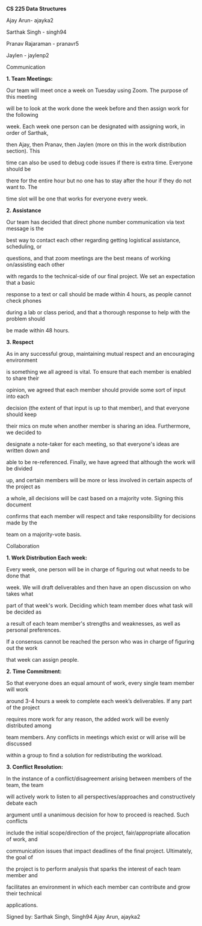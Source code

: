 ﻿

**CS 225 Data Structures**

Ajay Arun- ajayka2

Sarthak Singh - singh94

Pranav Rajaraman - pranavr5

Jaylen - jaylenp2

Communication

**1. Team Meetings:**

Our team will meet once a week on Tuesday using Zoom. The purpose of this meeting

will be to look at the work done the week before and then assign work for the following

week. Each week one person can be designated with assigning work, in order of Sarthak,

then Ajay, then Pranav, then Jaylen (more on this in the work distribution section). This

time can also be used to debug code issues if there is extra time. Everyone should be

there for the entire hour but no one has to stay after the hour if they do not want to. The

time slot will be one that works for everyone every week.

**2. Assistance**

Our team has decided that direct phone number communication via text message is the

best way to contact each other regarding getting logistical assistance, scheduling, or

questions, and that zoom meetings are the best means of working on/assisting each other

with regards to the technical-side of our final project. We set an expectation that a basic

response to a text or call should be made within 4 hours, as people cannot check phones

during a lab or class period, and that a thorough response to help with the problem should

be made within 48 hours.

**3. Respect**

As in any successful group, maintaining mutual respect and an encouraging environment

is something we all agreed is vital. To ensure that each member is enabled to share their

opinion, we agreed that each member should provide some sort of input into each

decision (the extent of that input is up to that member), and that everyone should keep

their mics on mute when another member is sharing an idea. Furthermore, we decided to

designate a note-taker for each meeting, so that everyone's ideas are written down and

able to be re-referenced. Finally, we have agreed that although the work will be divided

up, and certain members will be more or less involved in certain aspects of the project as





a whole, all decisions will be cast based on a majority vote. Signing this document

confirms that each member will respect and take responsibility for decisions made by the

team on a majority-vote basis.

Collaboration

**1. Work Distribution Each week:**

Every week, one person will be in charge of figuring out what needs to be done that

week. We will draft deliverables and then have an open discussion on who takes what

part of that week's work. Deciding which team member does what task will be decided as

a result of each team member's strengths and weaknesses, as well as personal preferences.

If a consensus cannot be reached the person who was in charge of figuring out the work

that week can assign people.

**2. Time Commitment:**

So that everyone does an equal amount of work, every single team member will work

around 3-4 hours a week to complete each week’s deliverables. If any part of the project

requires more work for any reason, the added work will be evenly distributed among

team members. Any conflicts in meetings which exist or will arise will be discussed

within a group to find a solution for redistributing the workload.

**3. Conflict Resolution:**

In the instance of a conflict/disagreement arising between members of the team, the team

will actively work to listen to all perspectives/approaches and constructively debate each

argument until a unanimous decision for how to proceed is reached. Such conflicts

include the initial scope/direction of the project, fair/appropriate allocation of work, and

communication issues that impact deadlines of the final project. Ultimately, the goal of

the project is to perform analysis that sparks the interest of each team member and

facilitates an environment in which each member can contribute and grow their technical

applications.

Signed by:
Sarthak Singh, Singh94
Ajay Arun, ajayka2

